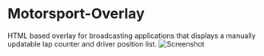 # Motorsport-Overlay
HTML based overlay for broadcasting applications that displays a manually updatable lap counter and driver position list.
![Screenshot](https://github.com/jasondunken/Motorsport-Overlay/assets/team-color-example.png)
